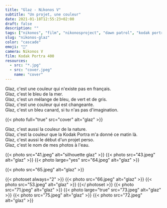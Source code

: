 ```yaml
---
title: "Glaz - Nikonos V"
subtitle: "Un projet, une couleur"
date: 2021-01-18T12:55:23+02:00
draft: false
description: ""
tags: ["nikonos", "film", "nikonosproject", "dawn patrol", "kodak portra"]
slug: "nikonos-glaz"
color: "cascade"
emoji: "🌊"
camera: Nikonos V
film: Kodak Portra 400
resources:
  - src: "*.jpg"
  - src: "cover.jpeg"
    name: "cover"
---
```


Glaz, c'est une couleur qui n'existe pas en français.  
Glaz, c'est le bleu de la mer.  
Glaz, c'est un mélange de bleu, de vert et de gris.  
Glaz, c'est une couleur qui est changeante.  
Glaz, c'est un bleu canard, si tu n'as pas d'imagination.  

{{< photo full="true" src="cover" alt="glaz" >}}

Glaz, c'est aussi la couleur de la nature.  
Glaz, c'est la couleur que la Kodak Portra m'a donné ce matin là.  
Glaz, c'est aussi le début d'un projet perso.  
Glaz, c'est le nom de mes photos à l'eau.  

{{< photo src="41.jpeg" alt="silhouette glaz" >}}
{{< photo src="43.jpeg" alt="glaz" >}}
{{< photo large="yes" src="64.jpeg" alt="glaz" >}}

{{< photo src="65.jpeg" alt="glaz" >}}

{{< photoset always="2" >}}
{{< photo src="66.jpeg" alt="glaz" >}}
{{< photo src="53.jpeg" alt="glaz" >}}
{{</ photoset >}}
{{< photo src="71.jpeg" alt="glaz" >}}
{{< photo large="true" src="73.jpeg" alt="glaz" >}}
{{< photo src="75.jpeg" alt="glaz" >}}
{{< photo src="72.jpeg" alt="glaz" >}}

